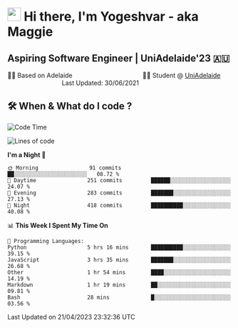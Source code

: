<h1><img src="https://emojis.slackmojis.com/emojis/images/1531849430/4246/blob-sunglasses.gif?1531849430" width="30"/> Hi there, I'm Yogeshvar - aka Maggie</h1>

## Aspiring Software Engineer | UniAdelaide'23 🇦🇺  
🏂🏻  Based on Adelaide &nbsp;&nbsp;&nbsp;&nbsp;&nbsp;&nbsp;&nbsp;&nbsp;&nbsp;&nbsp;&nbsp;&nbsp;&nbsp;&nbsp;&nbsp;&nbsp;&nbsp;&nbsp;&nbsp;&nbsp;&nbsp;&nbsp;&nbsp;&nbsp;&nbsp;&nbsp;&nbsp;&nbsp;&nbsp;&nbsp;&nbsp;&nbsp;&nbsp;&nbsp;&nbsp;&nbsp;&nbsp;&nbsp;&nbsp;👨‍💻 Student @ [UniAdelaide](https://www.adelaide.edu.au)   &nbsp;&nbsp;&nbsp;&nbsp;&nbsp;&nbsp;&nbsp;&nbsp;&nbsp;&nbsp;&nbsp;&nbsp;&nbsp;&nbsp;&nbsp;&nbsp;&nbsp;&nbsp;&nbsp;&nbsp;&nbsp;&nbsp;&nbsp;&nbsp;&nbsp;&nbsp;&nbsp;&nbsp;&nbsp;&nbsp;&nbsp;Last Updated: 30/06/2021

## 🛠 When & What do I code ?  

<!--START_SECTION:waka-->
![Code Time](http://img.shields.io/badge/Code%20Time-2%2C094%20hrs%2017%20mins-blue)

![Lines of code](https://img.shields.io/badge/From%20Hello%20World%20I%27ve%20Written-3.5%20million%20lines%20of%20code-blue)

**I'm a Night 🦉** 

```text
🌞 Morning                91 commits          ██░░░░░░░░░░░░░░░░░░░░░░░   08.72 % 
🌆 Daytime                251 commits         ██████░░░░░░░░░░░░░░░░░░░   24.07 % 
🌃 Evening                283 commits         ███████░░░░░░░░░░░░░░░░░░   27.13 % 
🌙 Night                  418 commits         ██████████░░░░░░░░░░░░░░░   40.08 % 
```


📊 **This Week I Spent My Time On** 

```text
💬 Programming Languages: 
Python                   5 hrs 16 mins       ██████████░░░░░░░░░░░░░░░   39.15 % 
JavaScript               3 hrs 35 mins       ███████░░░░░░░░░░░░░░░░░░   26.68 % 
Other                    1 hr 54 mins        ████░░░░░░░░░░░░░░░░░░░░░   14.19 % 
Markdown                 1 hr 19 mins        ██░░░░░░░░░░░░░░░░░░░░░░░   09.81 % 
Bash                     28 mins             █░░░░░░░░░░░░░░░░░░░░░░░░   03.56 % 
```


 Last Updated on 21/04/2023 23:32:36 UTC
<!--END_SECTION:waka-->
